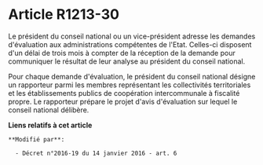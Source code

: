 # Article R1213-30

Le président du conseil national ou un vice-président adresse les demandes d'évaluation aux administrations compétentes de
l'Etat. Celles-ci disposent d'un délai de trois mois à compter de la réception de la demande pour communiquer le résultat de
leur analyse au président du conseil national. 

Pour chaque demande d'évaluation, le président du conseil national désigne un rapporteur parmi les membres représentant les
collectivités territoriales et les établissements publics de coopération intercommunale à fiscalité propre. Le rapporteur
prépare le projet d'avis d'évaluation sur lequel le conseil national délibère.

**Liens relatifs à cet article**

	**Modifié par**:

	  - Décret n°2016-19 du 14 janvier 2016 - art. 6
